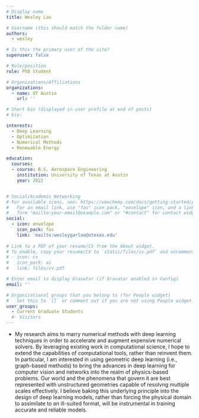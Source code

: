 ```yaml
---
# Display name
title: Wesley Lao

# Username (this should match the folder name)
authors:
  - wesley

# Is this the primary user of the site?
superuser: false

# Role/position
role: PhD Student

# Organizations/Affiliations
organizations:
  - name: UT Austin
    url: ''

# Short bio (displayed in user profile at end of posts)
# bio: 

interests:
  - Deep Learning
  - Optimization
  - Numerical Methods
  - Renewable Energy

education:
  courses:
  - course: B.S. Aerospace Engineering
    institution: University of Texas at Austin
    year: 2022


# Social/Academic Networking
# For available icons, see: https://wowchemy.com/docs/getting-started/page-builder/#icons
#   For an email link, use "fas" icon pack, "envelope" icon, and a link in the
#   form "mailto:your-email@example.com" or "#contact" for contact widget.
social:
  - icon: envelope
    icon_pack: fas
    link: 'mailto:wesleygarlao@utexas.edu'
  
# Link to a PDF of your resume/CV from the About widget.
# To enable, copy your resume/CV to `static/files/cv.pdf` and uncomment the lines below.
# - icon: cv
#   icon_pack: ai
#   link: files/cv.pdf

# Enter email to display Gravatar (if Gravatar enabled in Config)
email: ''

# Organizational groups that you belong to (for People widget)
#   Set this to `[]` or comment out if you are not using People widget.
user_groups:
  - Current Graduate Students
  #- Visitors
---
```


- My research aims to marry numerical methods with deep learning techniques in order to accelerate and augment expensive numerical solvers. By leveraging existing work in computational science, I hope to extend the capabilities of computational tools, rather than reinvent them. In particular, I am interested in using geometric deep learning (i.e., graph-based methods) to bring the advances in deep learning for computer vision and networks into the realm of physics-based problems. Our world and the phenomena that govern it are best represented with unstructured geometries capable of resolvng multiple scales effectively. I believe baking this underlying principle into the design of deep learning models, rather than forcing the physical domain to assimilate to an ill-suited format, will be instrumental in training accurate and reliable models.